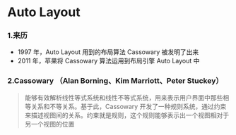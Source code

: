 # Auto Layout


### 1.来历

* 1997 年，Auto Layout 用到的布局算法 Cassowary 被发明了出来
* 2011 年，苹果将 Cassowary 算法运用到布局引擎 Auto Layout 中

### 2.Cassowary （Alan Borning、Kim Marriott、Peter Stuckey）

> 能够有效解析线性等式系统和线性不等式系统，用来表示用户界面中那些相等关系和不等关系。基于此，Cassowary 开发了一种规则系统，通过约束来描述视图间的关系。约束就是规则，这个规则能够表示出一个视图相对于另一个视图的位置
